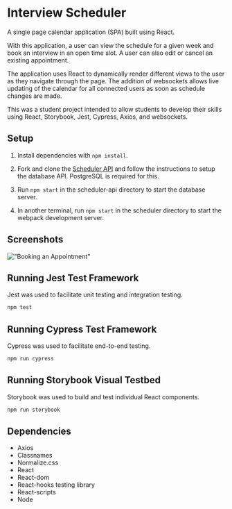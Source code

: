 # Interview Scheduler

A single page calendar application (SPA) built using React. 

With this application, a user can view the schedule for a given week and book an interview in an open time slot. A user can also edit or cancel an existing appointment. 

The application uses React to dynamically render different views to the user as they navigate through the page. The addition of websockets allows live updating of the calendar for all connected users as soon as schedule changes are made. 

This was a student project intended to allow students to develop their skills using React, Storybook, Jest, Cypress, Axios, and websockets.

## Setup

1. Install dependencies with `npm install`.

2. Fork and clone the [Scheduler API](https://github.com/lighthouse-labs/scheduler-api) and follow the instructions to setup the database API. PostgreSQL is required for this. 

3. Run ```npm start``` in the scheduler-api directory to start the database server.

4. In another terminal, run ```npm start``` in the scheduler directory to start the webpack development server.

## Screenshots

!["Booking an Appointment"](https://media.giphy.com/media/kGW5t3sDYNE7Jhw0hB/giphy.gif)

## Running Jest Test Framework
Jest was used to facilitate unit testing and integration testing.

```sh
npm test
```

## Running Cypress Test Framework
Cypress was used to facilitate end-to-end testing.

```sh
npm run cypress
```

## Running Storybook Visual Testbed
Storybook was used to build and test individual React components.
```sh
npm run storybook
```

## Dependencies

- Axios
- Classnames
- Normalize.css
- React
- React-dom
- React-hooks testing library
- React-scripts
- Node
